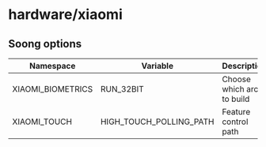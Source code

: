 # hardware/xiaomi

## Soong options

| Namespace | Variable | Description | Default |
| --------- | -------- | ----------- | ------- |
| XIAOMI_BIOMETRICS | RUN_32BIT | Choose which arch to build | false |
| XIAOMI_TOUCH | HIGH_TOUCH_POLLING_PATH | Feature control path | |
